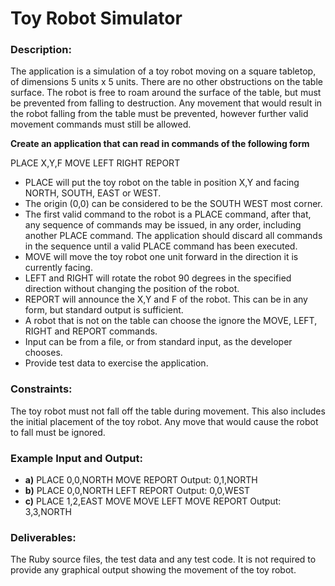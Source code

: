 # Toy Robot Simulator

### Description:
The application is a simulation of a toy robot moving on a square tabletop, of dimensions 5
units x 5 units. There are no other obstructions on the table surface. The robot is free to roam around the surface of the table, but must be prevented from falling to destruction. Any movement that would result in the robot falling from the table must be prevented, however further valid movement commands must still be allowed.

**Create an application that can read in commands of the following form**

PLACE X,Y,F
MOVE
LEFT
RIGHT
REPORT

- PLACE will put the toy robot on the table in position X,Y and facing NORTH, SOUTH, EAST or
WEST.
- The origin (0,0) can be considered to be the SOUTH WEST most corner.
- The first valid command to the robot is a PLACE command, after that, any sequence of
commands may be issued, in any order, including another PLACE command. The application
should discard all commands in the sequence until a valid PLACE command has been
executed.
- MOVE will move the toy robot one unit forward in the direction it is currently facing.
- LEFT and RIGHT will rotate the robot 90 degrees in the specified direction without changing
the position of the robot.
- REPORT will announce the X,Y and F of the robot. This can be in any form, but standard
output is sufficient.
- A robot that is not on the table can choose the ignore the MOVE, LEFT, RIGHT and REPORT
commands.
- Input can be from a file, or from standard input, as the developer chooses.
- Provide test data to exercise the application.

### Constraints:
The toy robot must not fall off the table during movement. This also includes the initial
placement of the toy robot.
Any move that would cause the robot to fall must be ignored.

### Example Input and Output:
- **a)**
PLACE 0,0,NORTH
MOVE
REPORT
Output: 0,1,NORTH
- **b)**
PLACE 0,0,NORTH
LEFT
REPORT
Output: 0,0,WEST
- **c)**
PLACE 1,2,EAST
MOVE
MOVE
LEFT
MOVE
REPORT
Output: 3,3,NORTH

### Deliverables:
The Ruby source files, the test data and any test code.
It is not required to provide any graphical output showing the movement of the toy robot.

